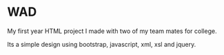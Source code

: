 # WAD
My first year HTML project I made with two of my team mates for college.

Its a simple design using bootstrap, javascript, xml, xsl and jquery.
